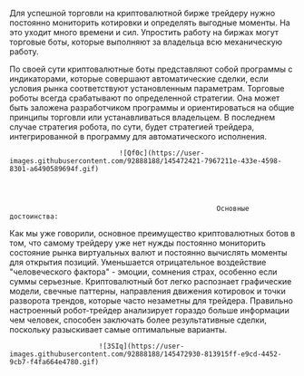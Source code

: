 Для успешной торговли на криптовалютной бирже трейдеру нужно постоянно мониторить котировки и определять выгодные моменты. На это уходит много времени и сил. Упростить работу на биржах могут торговые боты, которые выполняют за владельца всю механическую работу. 

По своей сути криптовалютные боты представляют собой программы с индикаторами, которые совершают автоматические сделки, если условия рынка соответствуют установленным параметрам. Торговые роботы всегда срабатывают по определенной стратегии. Она может быть заложена разработчиком программы и ориентироваться на общие принципы торговли или устанавливаться владельцем. В последнем случае стратегия робота, по сути, будет стратегией трейдера, интегрированной в программу для автоматического исполнения.


                               ![Qf0c](https://user-images.githubusercontent.com/92888188/145472421-7967211e-433e-4598-8301-a6490589694f.gif)
                               
                               
                               
                               
                                                       Основные достоинства:
Как мы уже говорили, основное преимущество криптовалютных ботов в том, что самому трейдеру уже нет нужды постоянно мониторить состояние рынка виртуальных валют и постоянно вычислять моменты для открытия позиций.
Уменьшается отрицательное воздействие "человеческого фактора" - эмоции, сомнения страх, особенно если суммы серьезные.
Криптовалютный бот легко распознает графические модели, свечные паттерны, направления движения котировок и точки разворота трендов, которые часто незаметны для трейдера.
Правильно настроенный робот-трейдер анализирует гораздо больше информации чем человек, способен заключать более результативные сделки, поскольку разыскивает самые оптимальные варианты.



                          ![3SIq](https://user-images.githubusercontent.com/92888188/145472930-813915ff-e9cd-4452-9cb7-f4fa664e4780.gif) 
 
